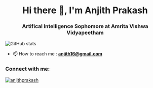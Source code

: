 <h1 align="center">Hi there 👋, I'm Anjith Prakash</h1>
<h3 align="center">Artifical Intelligence Sophomore at Amrita Vishwa Vidyapeetham</h3>

![GitHub stats](https://github-readme-stats.vercel.app/api?username=Anuttan&show_icons=true&hide_title=true&count_private=true&include_all_commits=true&count_private=true&theme=gotham)

- 📫 How to reach me : **anjith16@gmail.com**

<h3 align="left">Connect with me:</h3>
<p align="left">
<a href="https://linkedin.com/in/anjithprakash" target="blank"><img align="center" src="https://img.shields.io/badge/LinkedIn-0077B5?style=for-the-badge&logo=linkedin&logoColor=white" alt="anjithprakash"/></a>
  </a>
</p>

<!--
**Anuttan/Anuttan** is a ✨ _special_ ✨ repository because its `README.md` (this file) appears on your GitHub profile.

Here are some ideas to get you started:

- 🔭 I’m currently working on ...
- 🌱 I’m currently learning ...
- 👯 I’m looking to collaborate on ...
- 🤔 I’m looking for help with ...
- 💬 Ask me about ...
- 📫 How to reach me: ...
- 😄 Pronouns: ...
- ⚡ Fun fact: ...
-->
